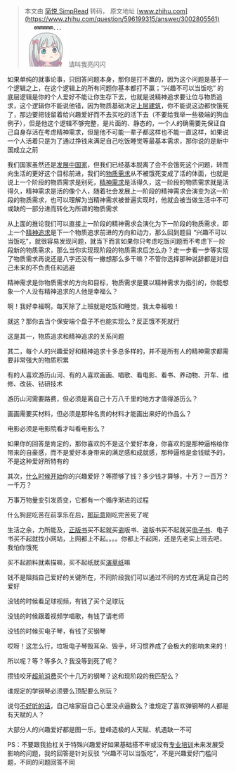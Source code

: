 > 本文由 [简悦 SimpRead](http://ksria.com/simpread/) 转码， 原文地址 [www.zhihu.com](https://www.zhihu.com/question/596199315/answer/3002805561) ![764bca22c2723325a208a629bb450154_MD5](../assets/764bca22c2723325a208a629bb450154_MD5.png)请叫我亮闪闪

如果单纯的就事论事，只回答问题本身，那你是打不赢的，因为这个问题是基于一个逻辑之上，在这个逻辑上的所有问题你基本都打不赢；“兴趣不可以当饭吃” 的底层逻辑是你的个人爱好不能让你生存下去，也就是说精神追求要让位与物质追求，这个逻辑你不能说他错，因为物质基础决定[上层建筑](https://www.zhihu.com/search?q=%E4%B8%8A%E5%B1%82%E5%BB%BA%E7%AD%91&search_source=Entity&hybrid_search_source=Entity&hybrid_search_extra=%7B%22sourceType%22%3A%22answer%22%2C%22sourceId%22%3A3002805561%7D)，你不能说这边都快饿死了，那边要把钱留着给兴趣爱好而不去买吃的活下去（不要给我举一些极端的狗血例子），但是他这个逻辑不够完整，是片面的、静态的，一个人的确需要先保证自己自身存活在考虑精神需求，但是他不可能一辈子都这样也不能一直这样，如果说一个人活着只是为了通过挣钱来满足自己吃饭睡觉等最基本需求，那你说的是新中国成立之前

我们国家虽然还是[发展中国家](https://www.zhihu.com/search?q=%E5%8F%91%E5%B1%95%E4%B8%AD%E5%9B%BD%E5%AE%B6&search_source=Entity&hybrid_search_source=Entity&hybrid_search_extra=%7B%22sourceType%22%3A%22answer%22%2C%22sourceId%22%3A3002805561%7D)，但我们已经基本脱离了会不会饿死这个问题，转而向生活的更好这个目标前进，我们的[物质需求](https://www.zhihu.com/search?q=%E7%89%A9%E8%B4%A8%E9%9C%80%E6%B1%82&search_source=Entity&hybrid_search_source=Entity&hybrid_search_extra=%7B%22sourceType%22%3A%22answer%22%2C%22sourceId%22%3A3002805561%7D)从不被饿死变成了活的体面，也就是说上一个阶段的物质需求是别死，[精神需求](https://www.zhihu.com/search?q=%E7%B2%BE%E7%A5%9E%E9%9C%80%E6%B1%82&search_source=Entity&hybrid_search_source=Entity&hybrid_search_extra=%7B%22sourceType%22%3A%22answer%22%2C%22sourceId%22%3A3002805561%7D)是活得久，这一阶段的物质需求就是活得久，精神需求是活的像个人，随着社会发展上一阶段的精神需求会演变为这一阶段的物质需求，也可以理解为当精神需求被普遍实现时，他就会被当做生活中不可或缺的一部分进而转化为所谓的物质需求

从上面的推论我们可以直接上一阶段的精神需求会演化为下一阶段的物质需求，即上一个[精神追求](https://www.zhihu.com/search?q=%E7%B2%BE%E7%A5%9E%E8%BF%BD%E6%B1%82&search_source=Entity&hybrid_search_source=Entity&hybrid_search_extra=%7B%22sourceType%22%3A%22answer%22%2C%22sourceId%22%3A3002805561%7D)是下一个物质追求前进的方向和动力，那么回到题目 “兴趣不可以当饭吃”，就很容易发现问题，就当下而言如果你只考虑吃饭问题而不考虑下一阶段新的物质需求，那么当你实现现阶段的物质需求后怎么办？走一步看一步等实现了物质需求再说还是八字还没有一撇想那么多干嘛？不管你选择那种说辞都是对自己未来的不负责任和逃避

精神需求是你物质需求的方向和目标，物质需求是要以精神需求为指引的，你能想象一个人没有精神追求的人他是幸福么？

啊！我好幸福啊，每天除了上班就是吃饭和睡觉，我太幸福啦！

就这？那你去当个保安端个盘子不也能实现么？反正饿不死就行

这是其一，物质追求和精神追求的关系问题

其二，每个人的兴趣爱好和精神追求十多总多样的，并不是所有人的精神需求都需要非常强大的物质积累

有的人喜欢游历山河、有的人喜欢画画、唱歌、看电影、看书、养动物、开车、维修、改装、钻研技术

游历山河需要路费，但必须是离自己十万八千里的地方才值得游历么？

画画需要买材料，但必须是那种名贵的材料才能画出来好的作品么？

电影必须是电影院看才叫看电影么？

如果你的回答是肯定的，那你喜欢的不是这个爱好本身，你喜欢的是那种逼格给你带来的自豪感，而不是爱好本身带来的满足感和成就感，那种逼格是金钱赋予的，不是这种爱好所特有的

其次，[什么时候开始](https://www.zhihu.com/search?q=%E4%BB%80%E4%B9%88%E6%97%B6%E5%80%99%E5%BC%80%E5%A7%8B&search_source=Entity&hybrid_search_source=Entity&hybrid_search_extra=%7B%22sourceType%22%3A%22answer%22%2C%22sourceId%22%3A3002805561%7D)你的兴趣爱好？等攒够了钱？多少钱才算够，十万？一百万？一千万？

万事万物量变引发质变，它都有一个循序渐进的过程

什么狗屁吃苦在前享乐在后，[那玩意](https://www.zhihu.com/search?q=%E9%82%A3%E7%8E%A9%E6%84%8F&search_source=Entity&hybrid_search_source=Entity&hybrid_search_extra=%7B%22sourceType%22%3A%22answer%22%2C%22sourceId%22%3A3002805561%7D)刚吃完苦死了呢

生活之余，力所能及，[正版书](https://www.zhihu.com/search?q=%E6%AD%A3%E7%89%88%E4%B9%A6&search_source=Entity&hybrid_search_source=Entity&hybrid_search_extra=%7B%22sourceType%22%3A%22answer%22%2C%22sourceId%22%3A3002805561%7D)买不起就买盗版书、盗版书买不起就买[电子书](https://www.zhihu.com/search?q=%E7%94%B5%E5%AD%90%E4%B9%A6&search_source=Entity&hybrid_search_source=Entity&hybrid_search_extra=%7B%22sourceType%22%3A%22answer%22%2C%22sourceId%22%3A3002805561%7D)、电子书买不起就找小网站，上网都上不起。。。。你都上不起网，还是先老实上班去吧，我怕你饿死

买不起颜料就素描嘛，买不起纸就买[演草纸](https://www.zhihu.com/search?q=%E6%BC%94%E8%8D%89%E7%BA%B8&search_source=Entity&hybrid_search_source=Entity&hybrid_search_extra=%7B%22sourceType%22%3A%22answer%22%2C%22sourceId%22%3A3002805561%7D)嘛

钱不是阻挡自己爱好的关键所在，不同阶段我们可以通过不同的方式在满足自己的爱好

没钱的时候看足球视频，有钱了买个足球玩

没钱的时候跟着视频学唱歌，有钱了请老师

没钱的时候买电子琴，有钱了买钢琴

哎呀！这怎么行，垃圾电子琴毁耳朵、毁手，坏习惯养成了会极大的影响未来的！

所以呢？等？等多久？我没等到死了呢？

攒钱咬牙[超前消费](https://www.zhihu.com/search?q=%E8%B6%85%E5%89%8D%E6%B6%88%E8%B4%B9&search_source=Entity&hybrid_search_source=Entity&hybrid_search_extra=%7B%22sourceType%22%3A%22answer%22%2C%22sourceId%22%3A3002805561%7D)买个十几万的钢琴？这和现阶段的我匹配么？

谁规定的学钢琴必须要么顶配要么别玩？

说句[不好听的话](https://www.zhihu.com/search?q=%E4%B8%8D%E5%A5%BD%E5%90%AC%E7%9A%84%E8%AF%9D&search_source=Entity&hybrid_search_source=Entity&hybrid_search_extra=%7B%22sourceType%22%3A%22answer%22%2C%22sourceId%22%3A3002805561%7D)，自己啥家庭自己心里没点逼数么？谁规定了喜欢弹钢琴的人都是有天赋的人？

大部分人的兴趣爱好都是图一乐，登峰造极的人天赋、机遇缺一不可

PS：不要跟我抬杠关于特殊兴趣爱好如果基础搭不牢或没有[专业培训](https://www.zhihu.com/search?q=%E4%B8%93%E4%B8%9A%E5%9F%B9%E8%AE%AD&search_source=Entity&hybrid_search_source=Entity&hybrid_search_extra=%7B%22sourceType%22%3A%22answer%22%2C%22sourceId%22%3A3002805561%7D)未来发展受影响的问题，我的回答是针对反驳 “兴趣不可以当饭吃”，不是兴趣爱好门槛问题，不同的问题回答不同